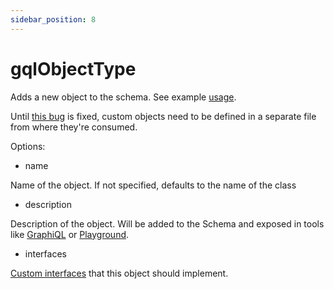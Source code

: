 ```yaml
---
sidebar_position: 8
---
```


# gqlObjectType

Adds a new object to the schema. See example [usage](/docs/custom-graphql/custom-queries#viewer).

Until [this bug](https://github.com/microsoft/TypeScript/issues/53332) is fixed, custom objects need to be defined in a separate file from where they're consumed.

Options:

* name

Name of the object. If not specified, defaults to the name of the class

* description

Description of the object. Will be added to the Schema and exposed in tools like [GraphiQL](https://github.com/graphql/graphiql) or [Playground](https://github.com/graphql/graphql-playground).

* interfaces

[Custom interfaces](/docs/custom-graphql/gql-interface-type) that this object should implement.
